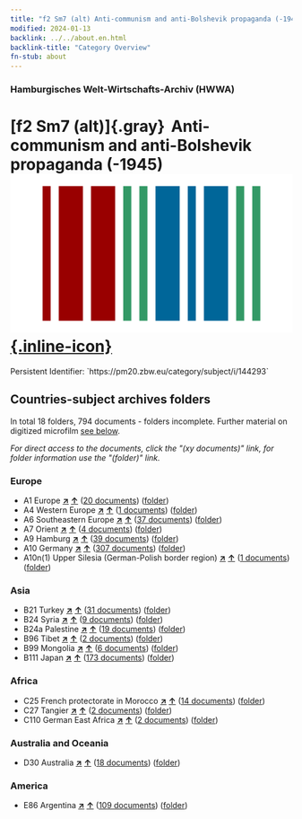 ```yaml
---
title: "f2 Sm7 (alt) Anti-communism and anti-Bolshevik propaganda (-1945)"
modified: 2024-01-13
backlink: ../../about.en.html
backlink-title: "Category Overview"
fn-stub: about
---
```


### Hamburgisches Welt-Wirtschafts-Archiv (HWWA)

# [f2 Sm7 (alt)]{.gray}&#8201; Anti-communism and anti-Bolshevik propaganda (-1945) &#160; [![Wikidata](/images/Wikidata-logo.svg "Wikidata"){.inline-icon}](http://www.wikidata.org/entity/Q104699316)

<div class="hint">Persistent Identifier: `https://pm20.zbw.eu/category/subject/i/144293`</div>







## Countries-subject archives folders







In total 18 folders, 794 documents - folders incomplete. Further material on digitized microfilm [see below](#filmsections).

_For direct access to the documents, click the "(xy documents)" link, for folder information use the "(folder)" link._



### Europe

- A1 Europe [**&nearr;**](../../../geo/i/140892/about.en.html "Europe (all folders)") [**&uarr;**](../../../geo/about.en.html#A1 "Country category system") (<a href="https://pm20.zbw.eu/iiifview/folder/sh/140892,144293" title="about: Europe : Anti-communism and anti-Bolshevik propaganda (-1945)" target="_blank">20 documents</a>) ([folder](../../../../folder/sh/1408xx/140892/1442xx/144293/about.en.html))
- A4 Western Europe [**&nearr;**](../../../geo/i/140897/about.en.html "Western Europe (all folders)") [**&uarr;**](../../../geo/about.en.html#A4 "Country category system") (<a href="https://pm20.zbw.eu/iiifview/folder/sh/140897,144293" title="about: Western Europe : Anti-communism and anti-Bolshevik propaganda (-1945)" target="_blank">1 documents</a>) ([folder](../../../../folder/sh/1408xx/140897/1442xx/144293/about.en.html))
- A6 Southeastern Europe [**&nearr;**](../../../geo/i/140900/about.en.html "Southeastern Europe (all folders)") [**&uarr;**](../../../geo/about.en.html#A6 "Country category system") (<a href="https://pm20.zbw.eu/iiifview/folder/sh/140900,144293" title="about: Southeastern Europe : Anti-communism and anti-Bolshevik propaganda (-1945)" target="_blank">37 documents</a>) ([folder](../../../../folder/sh/1409xx/140900/1442xx/144293/about.en.html))
- A7 Orient [**&nearr;**](../../../geo/i/140902/about.en.html "Orient (all folders)") [**&uarr;**](../../../geo/about.en.html#A7 "Country category system") (<a href="https://pm20.zbw.eu/iiifview/folder/sh/140902,144293" title="about: Orient : Anti-communism and anti-Bolshevik propaganda (-1945)" target="_blank">4 documents</a>) ([folder](../../../../folder/sh/1409xx/140902/1442xx/144293/about.en.html))
- A9 Hamburg [**&nearr;**](../../../geo/i/140905/about.en.html "Hamburg (all folders)") [**&uarr;**](../../../geo/about.en.html#A9 "Country category system") (<a href="https://pm20.zbw.eu/iiifview/folder/sh/140905,144293" title="about: Hamburg : Anti-communism and anti-Bolshevik propaganda (-1945)" target="_blank">39 documents</a>) ([folder](../../../../folder/sh/1409xx/140905/1442xx/144293/about.en.html))
- A10 Germany [**&nearr;**](../../../geo/i/126128/about.en.html "Germany (all folders)") [**&uarr;**](../../../geo/about.en.html#A10 "Country category system") (<a href="https://pm20.zbw.eu/iiifview/folder/sh/126128,144293" title="about: Germany : Anti-communism and anti-Bolshevik propaganda (-1945)" target="_blank">307 documents</a>) ([folder](../../../../folder/sh/1261xx/126128/1442xx/144293/about.en.html))
- A10n(1) Upper Silesia (German-Polish border region) [**&nearr;**](../../../geo/i/140948/about.en.html "Upper Silesia (German-Polish border region) (all folders)") [**&uarr;**](../../../geo/about.en.html#A10n(1) "Country category system") (<a href="https://pm20.zbw.eu/iiifview/folder/sh/140948,144293" title="about: Upper Silesia (German-Polish border region) : Anti-communism and anti-Bolshevik propaganda (-1945)" target="_blank">1 documents</a>) ([folder](../../../../folder/sh/1409xx/140948/1442xx/144293/about.en.html))

### Asia

- B21 Turkey [**&nearr;**](../../../geo/i/141111/about.en.html "Turkey (all folders)") [**&uarr;**](../../../geo/about.en.html#B21 "Country category system") (<a href="https://pm20.zbw.eu/iiifview/folder/sh/141111,144293" title="about: Turkey : Anti-communism and anti-Bolshevik propaganda (-1945)" target="_blank">31 documents</a>) ([folder](../../../../folder/sh/1411xx/141111/1442xx/144293/about.en.html))
- B24 Syria [**&nearr;**](../../../geo/i/141114/about.en.html "Syria (all folders)") [**&uarr;**](../../../geo/about.en.html#B24 "Country category system") (<a href="https://pm20.zbw.eu/iiifview/folder/sh/141114,144293" title="about: Syria : Anti-communism and anti-Bolshevik propaganda (-1945)" target="_blank">9 documents</a>) ([folder](../../../../folder/sh/1411xx/141114/1442xx/144293/about.en.html))
- B24a Palestine [**&nearr;**](../../../geo/i/141115/about.en.html "Palestine (all folders)") [**&uarr;**](../../../geo/about.en.html#B24a "Country category system") (<a href="https://pm20.zbw.eu/iiifview/folder/sh/141115,144293" title="about: Palestine : Anti-communism and anti-Bolshevik propaganda (-1945)" target="_blank">19 documents</a>) ([folder](../../../../folder/sh/1411xx/141115/1442xx/144293/about.en.html))
- B96 Tibet [**&nearr;**](../../../geo/i/141259/about.en.html "Tibet (all folders)") [**&uarr;**](../../../geo/about.en.html#B96 "Country category system") (<a href="https://pm20.zbw.eu/iiifview/folder/sh/141259,144293" title="about: Tibet : Anti-communism and anti-Bolshevik propaganda (-1945)" target="_blank">2 documents</a>) ([folder](../../../../folder/sh/1412xx/141259/1442xx/144293/about.en.html))
- B99 Mongolia [**&nearr;**](../../../geo/i/141261/about.en.html "Mongolia (all folders)") [**&uarr;**](../../../geo/about.en.html#B99 "Country category system") (<a href="https://pm20.zbw.eu/iiifview/folder/sh/141261,144293" title="about: Mongolia : Anti-communism and anti-Bolshevik propaganda (-1945)" target="_blank">6 documents</a>) ([folder](../../../../folder/sh/1412xx/141261/1442xx/144293/about.en.html))
- B111 Japan [**&nearr;**](../../../geo/i/141272/about.en.html "Japan (all folders)") [**&uarr;**](../../../geo/about.en.html#B111 "Country category system") (<a href="https://pm20.zbw.eu/iiifview/folder/sh/141272,144293" title="about: Japan : Anti-communism and anti-Bolshevik propaganda (-1945)" target="_blank">173 documents</a>) ([folder](../../../../folder/sh/1412xx/141272/1442xx/144293/about.en.html))

### Africa

- C25 French protectorate in Morocco [**&nearr;**](../../../geo/i/141358/about.en.html "French protectorate in Morocco (all folders)") [**&uarr;**](../../../geo/about.en.html#C25 "Country category system") (<a href="https://pm20.zbw.eu/iiifview/folder/sh/141358,144293" title="about: French protectorate in Morocco : Anti-communism and anti-Bolshevik propaganda (-1945)" target="_blank">14 documents</a>) ([folder](../../../../folder/sh/1413xx/141358/1442xx/144293/about.en.html))
- C27 Tangier [**&nearr;**](../../../geo/i/141360/about.en.html "Tangier (all folders)") [**&uarr;**](../../../geo/about.en.html#C27 "Country category system") (<a href="https://pm20.zbw.eu/iiifview/folder/sh/141360,144293" title="about: Tangier : Anti-communism and anti-Bolshevik propaganda (-1945)" target="_blank">2 documents</a>) ([folder](../../../../folder/sh/1413xx/141360/1442xx/144293/about.en.html))
- C110 German East Africa [**&nearr;**](../../../geo/i/141471/about.en.html "German East Africa (all folders)") [**&uarr;**](../../../geo/about.en.html#C110 "Country category system") (<a href="https://pm20.zbw.eu/iiifview/folder/sh/141471,144293" title="about: German East Africa : Anti-communism and anti-Bolshevik propaganda (-1945)" target="_blank">2 documents</a>) ([folder](../../../../folder/sh/1414xx/141471/1442xx/144293/about.en.html))

### Australia and Oceania

- D30 Australia [**&nearr;**](../../../geo/i/141621/about.en.html "Australia (all folders)") [**&uarr;**](../../../geo/about.en.html#D30 "Country category system") (<a href="https://pm20.zbw.eu/iiifview/folder/sh/141621,144293" title="about: Australia : Anti-communism and anti-Bolshevik propaganda (-1945)" target="_blank">18 documents</a>) ([folder](../../../../folder/sh/1416xx/141621/1442xx/144293/about.en.html))

### America

- E86 Argentina [**&nearr;**](../../../geo/i/141692/about.en.html "Argentina (all folders)") [**&uarr;**](../../../geo/about.en.html#E86 "Country category system") (<a href="https://pm20.zbw.eu/iiifview/folder/sh/141692,144293" title="about: Argentina : Anti-communism and anti-Bolshevik propaganda (-1945)" target="_blank">109 documents</a>) ([folder](../../../../folder/sh/1416xx/141692/1442xx/144293/about.en.html))



<a id="filmsections" />













